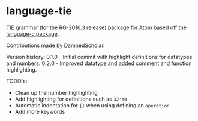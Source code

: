 # language-tie
TIE grammar (for the RG-2016.3 release) package for Atom based off the [language-c package](https://github.com/atom/language-c).

Contributions made by [DamnedScholar](https://github.com/DamnedScholar).

Version history:
0.1.0 - Initial commit with highlight definitions for datatypes and numbers.
0.2.0 - Improved datatype and added comment and function highlighting.

TODO's:
- Clean up the number highlighting
- Add highlighting for definitions such as `32'b0`
- Automatic indentation for `{}` when using defining an `operation`
- Add more keywords
